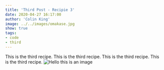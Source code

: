 ```yaml
---
title: 'Third Post - Recipie 3'
date: 2020-04-27 16:17:00
author: 'Colin King'
image: ../../images/omakase.jpg
show: true
tags:
- code
- third
---
```


This is the third recipe.
This is the third recipe.
This is the third recipe.
This is the third recipe.
![Hello this is an image](https://i.imgur.com/h7Wi8iK.png "Cake yo")